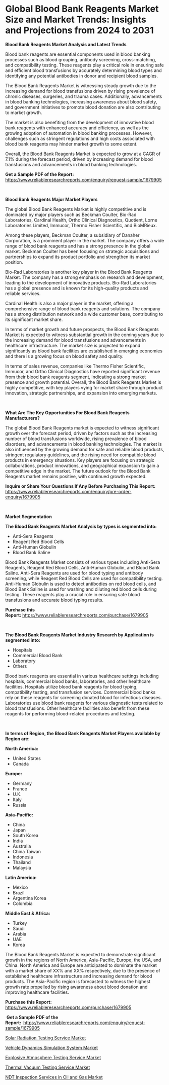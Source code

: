 <p><h1>Global Blood Bank Reagents Market Size and Market Trends: Insights and Projections from 2024 to 2031</h1></p><p><strong>Blood Bank Reagents Market Analysis and Latest Trends</strong></p>
<p><p>Blood bank reagents are essential components used in blood banking processes such as blood grouping, antibody screening, cross-matching, and compatibility testing. These reagents play a critical role in ensuring safe and efficient blood transfusions by accurately determining blood types and identifying any potential antibodies in donor and recipient blood samples.</p><p>The Blood Bank Reagents Market is witnessing steady growth due to the increasing demand for blood transfusions driven by rising prevalence of chronic diseases, surgeries, and trauma cases. Additionally, advancements in blood banking technologies, increasing awareness about blood safety, and government initiatives to promote blood donation are also contributing to market growth.</p><p>The market is also benefiting from the development of innovative blood bank reagents with enhanced accuracy and efficiency, as well as the growing adoption of automation in blood banking processes. However, challenges such as stringent regulations and high costs associated with blood bank reagents may hinder market growth to some extent.</p><p>Overall, the Blood Bank Reagents Market is expected to grow at a CAGR of 7.1% during the forecast period, driven by increasing demand for blood transfusions and advancements in blood banking technologies.</p></p>
<p><strong>Get a Sample PDF of the Report:&nbsp;</strong> <a href="https://www.reliableresearchreports.com/enquiry/request-sample/1679905">https://www.reliableresearchreports.com/enquiry/request-sample/1679905</a></p>
<p>&nbsp;</p>
<p><strong>Blood Bank Reagents Major Market Players</strong></p>
<p><p>The global Blood Bank Reagents Market is highly competitive and is dominated by major players such as Beckman Coulter, Bio-Rad Laboratories, Cardinal Health, Ortho Clinical Diagnostics, Quotient, Lorne Laboratories Limited, Immucor, Thermo Fisher Scientific, and BioMRieux.</p><p>Among these players, Beckman Coulter, a subsidiary of Danaher Corporation, is a prominent player in the market. The company offers a wide range of blood bank reagents and has a strong presence in the global market. Beckman Coulter has been focusing on strategic acquisitions and partnerships to expand its product portfolio and strengthen its market position.</p><p>Bio-Rad Laboratories is another key player in the Blood Bank Reagents Market. The company has a strong emphasis on research and development, leading to the development of innovative products. Bio-Rad Laboratories has a global presence and is known for its high-quality products and reliable services.</p><p>Cardinal Health is also a major player in the market, offering a comprehensive range of blood bank reagents and solutions. The company has a strong distribution network and a wide customer base, contributing to its significant market share.</p><p>In terms of market growth and future prospects, the Blood Bank Reagents Market is expected to witness substantial growth in the coming years due to the increasing demand for blood transfusions and advancements in healthcare infrastructure. The market size is projected to expand significantly as blood bank facilities are established in emerging economies and there is a growing focus on blood safety and quality.</p><p>In terms of sales revenue, companies like Thermo Fisher Scientific, Immucor, and Ortho Clinical Diagnostics have reported significant revenue from their blood bank reagents segment, indicating a strong market presence and growth potential. Overall, the Blood Bank Reagents Market is highly competitive, with key players vying for market share through product innovation, strategic partnerships, and expansion into emerging markets.</p></p>
<p>&nbsp;</p>
<p><strong>What Are The Key Opportunities For Blood Bank Reagents Manufacturers?</strong></p>
<p><p>The global Blood Bank Reagents market is expected to witness significant growth over the forecast period, driven by factors such as the increasing number of blood transfusions worldwide, rising prevalence of blood disorders, and advancements in blood banking technologies. The market is also influenced by the growing demand for safe and reliable blood products, stringent regulatory guidelines, and the rising need for compatible blood products in emergency situations. Key players are focusing on strategic collaborations, product innovations, and geographical expansion to gain a competitive edge in the market. The future outlook for the Blood Bank Reagents market remains positive, with continued growth expected.</p></p>
<p><strong>Inquire or Share Your Questions If Any Before Purchasing This Report:</strong> <a href="https://www.reliableresearchreports.com/enquiry/pre-order-enquiry/1679905">https://www.reliableresearchreports.com/enquiry/pre-order-enquiry/1679905</a></p>
<p>&nbsp;</p>
<p><strong>Market Segmentation</strong></p>
<p><strong>The Blood Bank Reagents Market Analysis by types is segmented into:</strong></p>
<p><ul><li>Anti-Sera Reagents</li><li>Reagent Red Blood Cells</li><li>Anti-Human Globulin</li><li>Blood Bank Saline</li></ul></p>
<p><p>Blood Bank Reagents Market consists of various types including Anti-Sera Reagents, Reagent Red Blood Cells, Anti-Human Globulin, and Blood Bank Saline. Anti-Sera Reagents are used for blood typing and antibody screening, while Reagent Red Blood Cells are used for compatibility testing. Anti-Human Globulin is used to detect antibodies on red blood cells, and Blood Bank Saline is used for washing and diluting red blood cells during testing. These reagents play a crucial role in ensuring safe blood transfusions and accurate blood typing results.</p></p>
<p><strong>Purchase this Report:&nbsp;</strong><a href="https://www.reliableresearchreports.com/purchase/1679905">https://www.reliableresearchreports.com/purchase/1679905</a></p>
<p>&nbsp;</p>
<p><strong>The Blood Bank Reagents Market Industry Research by Application is segmented into:</strong></p>
<p><ul><li>Hospitals</li><li>Commercial Blood Bank</li><li>Laboratory</li><li>Others</li></ul></p>
<p><p>Blood bank reagents are essential in various healthcare settings including hospitals, commercial blood banks, laboratories, and other healthcare facilities. Hospitals utilize blood bank reagents for blood typing, compatibility testing, and transfusion services. Commercial blood banks rely on these reagents for screening donated blood for infectious diseases. Laboratories use blood bank reagents for various diagnostic tests related to blood transfusions. Other healthcare facilities also benefit from these reagents for performing blood-related procedures and testing.</p></p>
<p>&nbsp;</p>
<p><strong>In terms of Region, the Blood Bank Reagents Market Players available by Region are:</strong></p>
<p>
    <p> <strong> North America: </strong>
        <ul>
            <li>United States</li>
            <li>Canada</li>
        </ul>
        </p> 
    <p> <strong> Europe: </strong>
        <ul>
            <li>Germany</li>
            <li>France</li>
            <li>U.K.</li>
            <li>Italy</li>
            <li>Russia</li>
        </ul>
        </p> 
    <p> <strong> Asia-Pacific: </strong>
        <ul>
            <li>China</li>
            <li>Japan</li>
            <li>South Korea</li>
            <li>India</li>
            <li>Australia</li>
            <li>China Taiwan</li>
            <li>Indonesia</li>
            <li>Thailand</li>
            <li>Malaysia</li>
        </ul>
        </p> 
    <p> <strong> Latin America: </strong>
        <ul>
            <li>Mexico</li>
            <li>Brazil</li>
            <li>Argentina Korea</li>
            <li>Colombia</li>
        </ul>
        </p> 
    <p> <strong> Middle East & Africa: </strong>
        <ul>
            <li>Turkey</li>
            <li>Saudi</li>
            <li>Arabia</li>
            <li>UAE</li>
            <li>Korea</li>
        </ul>
    </p>
    </p>
<p><p>The Blood Bank Reagents Market is expected to demonstrate significant growth in the regions of North America, Asia-Pacific, Europe, the USA, and China. North America and Europe are anticipated to dominate the market with a market share of XX% and XX% respectively, due to the presence of established healthcare infrastructure and increasing demand for blood products. The Asia-Pacific region is forecasted to witness the highest growth rate propelled by rising awareness about blood donation and improving healthcare facilities.</p></p>
<p><strong>Purchase this Report: </strong><a href="https://www.reliableresearchreports.com/purchase/1679905">https://www.reliableresearchreports.com/purchase/1679905</a></p>
<p>&nbsp;<strong>Get a Sample PDF of the Report:&nbsp;&nbsp;</strong><a href="https://www.reliableresearchreports.com/enquiry/request-sample/1679905">https://www.reliableresearchreports.com/enquiry/request-sample/1679905</a></p>
<p><strong></strong></p>
<p><p><a href="https://medium.com/@karleelakin435/solar-radiation-testing-service-market-exploring-market-share-market-trends-and-future-growth-317796f0402e">Solar Radiation Testing Service Market</a></p><p><a href="https://medium.com/@karleelakin435/vehicle-dynamics-simulation-system-market-report-reveals-the-latest-trends-and-growth-opportunities-980e889486f3">Vehicle Dynamics Simulation System Market</a></p><p><a href="https://medium.com/@karleelakin435/decoding-explosive-atmosphere-testing-service-market-metrics-market-share-trends-and-growth-08c2bb125877">Explosive Atmosphere Testing Service Market</a></p><p><a href="https://medium.com/@karleelakin435/thermal-vacuum-testing-service-market-the-key-to-successful-business-strategy-forecast-till-2031-b52c69113659">Thermal Vacuum Testing Service Market</a></p><p><a href="https://medium.com/@karleelakin435/ndt-inspection-services-in-oil-and-gas-market-exploring-market-share-market-trends-and-future-79913f571263">NDT Inspection Services in Oil and Gas Market</a></p></p>